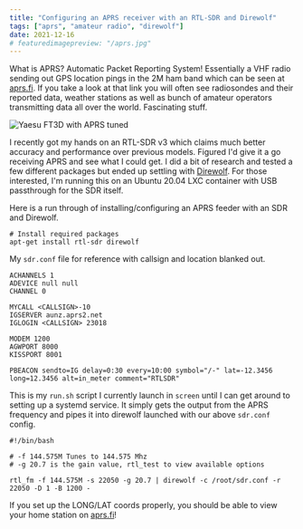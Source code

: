 ```yaml
---
title: "Configuring an APRS receiver with an RTL-SDR and Direwolf"
tags: ["aprs", "amateur radio", "direwolf"]
date: 2021-12-16
# featuredimagepreview: "/aprs.jpg"
---
```


What is APRS? Automatic Packet Reporting System! Essentially a VHF radio sending out GPS location pings in the 2M ham band which can be seen at [aprs.fi](https://aprs.fi/). If you take a look at that link you will often see radiosondes and their reported data, weather stations as well as bunch of amateur operators transmitting data all over the world. Fascinating stuff.

![Yaesu FT3D with APRS tuned](/aprs.png)

I recently got my hands on an RTL-SDR v3 which claims much better accuracy and performance over previous models. Figured I'd give it a go receiving APRS and see what I could get. I did a bit of research and tested a few different packages but ended up settling with [Direwolf](https://github.com/wb2osz/direwolf). For those interested, I'm running this on an Ubuntu 20.04 LXC container with USB passthrough for the SDR itself.

Here is a run through of installing/configuring an APRS feeder with an SDR and Direwolf.
```shell
# Install required packages
apt-get install rtl-sdr direwolf
```

My `sdr.conf` file for reference with callsign and location blanked out.
```shell
ACHANNELS 1
ADEVICE null null
CHANNEL 0

MYCALL <CALLSIGN>-10
IGSERVER aunz.aprs2.net
IGLOGIN <CALLSIGN> 23018

MODEM 1200
AGWPORT 8000
KISSPORT 8001

PBEACON sendto=IG delay=0:30 every=10:00 symbol="/-" lat=-12.3456 long=12.3456 alt=in_meter comment="RTLSDR"
```

This is my `run.sh` script I currently launch in `screen` until I can get around to setting up a systemd service.
It simply gets the output from the APRS frequency and pipes it into direwolf launched with our above `sdr.conf` config.

```shell
#!/bin/bash

# -f 144.575M Tunes to 144.575 Mhz
# -g 20.7 is the gain value, rtl_test to view available options

rtl_fm -f 144.575M -s 22050 -g 20.7 | direwolf -c /root/sdr.conf -r 22050 -D 1 -B 1200 -
```
If you set up the LONG/LAT coords properly, you should be able to view your home station on [aprs.fi](https://aprs.fi/)!